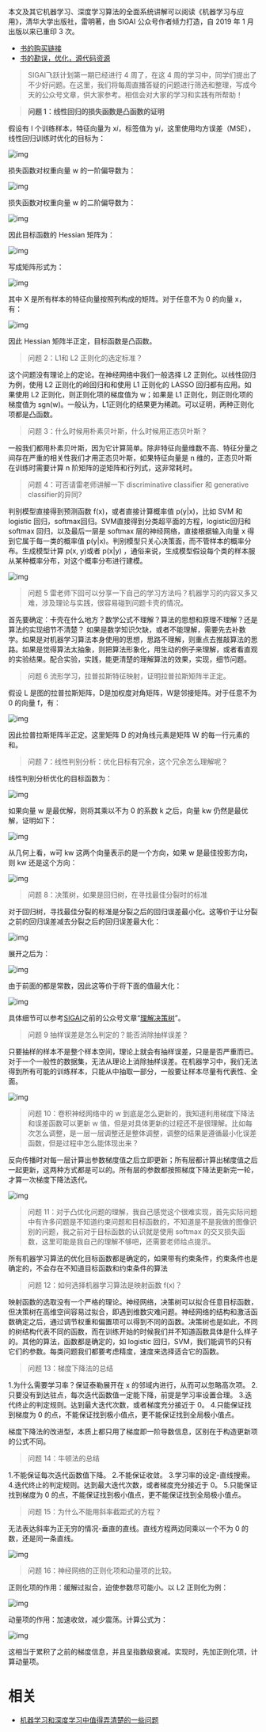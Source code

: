 
本文及其它机器学习、深度学习算法的全面系统讲解可以阅读《机器学习与应用》，清华大学出版社，雷明著，由 SIGAI 公众号作者倾力打造，自 2019 年 1 月出版以来已重印 3 次。

- [书的购买链接](https://link.zhihu.com/?target=https%3A//item.jd.com/12504554.html)
- [书的勘误，优化，源代码资源](https://link.zhihu.com/?target=http%3A//www.tensorinfinity.com/paper_78.html)

> SIGAI飞跃计划第一期已经进行 4 周了，在这 4 周的学习中，同学们提出了不少好问题。在这里，我们将每周直播答疑的问题进行筛选和整理，写成今天的公众号文章，供大家参考。相信会对大家的学习和实践有所帮助！



> **问题 1：线性回归的损失函数是凸函数的证明**

假设有 l 个训练样本，特征向量为 x*i*，标签值为 y*i*，这里使用均方误差（MSE），线性回归训练时优化的目标为：

![img](https://pic4.zhimg.com/80/v2-4801589a0b38a820ba2f07a8b933647f_hd.jpg)

损失函数对权重向量 w 的一阶偏导数为：

![img](https://pic4.zhimg.com/80/v2-5646f156b7d234155eb8d397cb3423bb_hd.jpg)

损失函数对权重向量 w 的二阶偏导数为：

![img](https://pic4.zhimg.com/80/v2-e5f4a9cce2c8b1a83766cb64870beed3_hd.jpg)

因此目标函数的 Hessian 矩阵为：

![img](https://pic4.zhimg.com/80/v2-596a70dc170cedd758997fba0c7b4baf_hd.jpg)

写成矩阵形式为：

![img](https://pic2.zhimg.com/80/v2-6e45e59a4a2d4e6cfc3bc8f8b9a84fb1_hd.jpg)

其中 X 是所有样本的特征向量按照列构成的矩阵。对于任意不为 0 的向量 x，有：

![img](https://pic4.zhimg.com/80/v2-fc4afaabfb02713475e0dd19cf2fd66b_hd.jpg)

因此 Hessian 矩阵半正定，目标函数是凸函数。

> 问题 2：L1和 L2 正则化的选定标准？

这个问题没有理论上的定论。在神经网络中我们一般选择 L2 正则化。以线性回归为例，使用 L2 正则化的岭回归和和使用 L1 正则化的 LASSO 回归都有应用。如果使用 L2 正则化，则正则化项的梯度值为 w；如果是 L1 正则化，则正则化项的梯度值为 sgn(w)。一般认为，L1正则化的结果更为稀疏。可以证明，两种正则化项都是凸函数。

> 问题 3：什么时候用朴素贝叶斯，什么时候用正态贝叶斯？

一般我们都用朴素贝叶斯，因为它计算简单。除非特征向量维数不高、特征分量之间存在严重的相关性我们才用正态贝叶斯，如果特征向量是 n 维的，正态贝叶斯在训练时需要计算 n 阶矩阵的逆矩阵和行列式，这非常耗时。

> 问题 4：可否请雷老师讲解一下 discriminative classifier 和 generative classifier的异同?

判别模型直接得到预测函数 f(x)，或者直接计算概率值 p(y|x)，比如 SVM 和 logistic 回归，softmax回归。SVM直接得到分类超平面的方程，logistic回归和 softmax 回归，以及最后一层是 softmax 层的神经网络，直接根据输入向量 x 得到它属于每一类的概率值 p(y|x)。判别模型只关心决策面，而不管样本的概率分布。生成模型计算 p(x, y)或者 p(x|y) ，通俗来说，生成模型假设每个类的样本服从某种概率分布，对这个概率分布进行建模。

![img](https://pic2.zhimg.com/80/v2-e4e4d7df24f38831c2d7833cc4fee475_hd.jpg)

> 问题 5 雷老师下回可以分享一下自己的学习方法吗？机器学习的内容又多又难，涉及理论与实践，很容易碰到问题卡壳的情况。

首先要确定：卡壳在什么地方？数学公式不理解？算法的思想和原理不理解？还是算法的实现细节不清楚？
如果是数学知识欠缺，或者不能理解，需要先去补数学。如果是对机器学习算法本身使用的思想，思路不理解，则重点去推敲算法的思路。如果是觉得算法太抽象，则把算法形象化，用生动的例子来理解，或者看直观的实验结果。配合实验，实践，能更清楚的理解算法的效果，实现，细节问题。

> 问题 6 流形学习，拉普拉斯特征映射，证明拉普拉斯矩阵半正定。

假设 L 是图的拉普拉斯矩阵，D是加权度对角矩阵，W是邻接矩阵。对于任意不为 0 的向量 f，有：

![img](https://pic1.zhimg.com/80/v2-0b98deb3e1596d113249a50348345d28_hd.jpg)

因此拉普拉斯矩阵半正定。这里矩阵 D 的对角线元素是矩阵 W 的每一行元素的和。



> 问题 7：线性判别分析：优化目标有冗余，这个冗余怎么理解呢？

线性判别分析优化的目标函数为：

![img](https://pic3.zhimg.com/80/v2-b7cc075480c96ba3b0f8a80d1f405b36_hd.jpg)

如果向量 w 是最优解，则将其乘以不为 0 的系数 k 之后，向量 kw 仍然是最优解，证明如下：

![img](https://pic1.zhimg.com/80/v2-a9b885830035b08836aa8c80ebb9be10_hd.jpg)

从几何上看，w可 kw 这两个向量表示的是一个方向，如果 w 是最佳投影方向，则 kw 还是这个方向：

![img](https://pic4.zhimg.com/80/v2-0f173ac3fe9d0151f4b49a31ccb2b56b_hd.jpg)



> 问题 8：决策树，如果是回归树，在寻找最佳分裂时的标准

对于回归树，寻找最佳分裂的标准是分裂之后的回归误差最小化。这等价于让分裂之前的回归误差减去分裂之后的回归误差最大化：

![img](https://pic4.zhimg.com/80/v2-f8de5fd0d8f4c28edf2cbceac724b80b_hd.jpg)

展开之后为：

![img](https://pic2.zhimg.com/80/v2-16fde3ba24f57c595bc0ae5583ec6bd1_hd.jpg)


由于前面的都是常数，因此这等价于将下面的值最大化：

![img](https://pic2.zhimg.com/80/v2-25566b26ebd1655d96281fc92dfa1af9_hd.jpg)

具体细节可以参考[SIGAI](https://link.zhihu.com/?target=http%3A//mp.weixin.qq.com/s%3F__biz%3DMzU4MjQ3MDkwNA%3D%3D%26mid%3D2247485762%26idx%3D2%26sn%3Dcb477d9ce96931c56a0130471d63c04f%26chksm%3Dfdb694d5cac11dc329ae2b3253a5029947af5edfa1786a72a2e33a04a2766449e2ea305b979e%26scene%3D21%23wechat_redirect)之前的公众号文章“[理解决策树](https://link.zhihu.com/?target=http%3A//mp.weixin.qq.com/s%3F__biz%3DMzU4MjQ3MDkwNA%3D%3D%26mid%3D2247484827%26idx%3D1%26sn%3D043d7d0159baaddfbf92ed78ee5b1124%26chksm%3Dfdb6980ccac1111a9faeae7f517fee46a1dfab19612f76ccfe5417487b3f090ab8fc702d18b8%26scene%3D21%23wechat_redirect)”。



> 问题 9 抽样误差是怎么判定的？能否消除抽样误差？

只要抽样的样本不是整个样本空间，理论上就会有抽样误差，只是是否严重而已。对于一个一般性的数据集，无法从理论上消除抽样误差。在机器学习中，我们无法得到所有可能的训练样本，只能从中抽取一部分，一般要让样本尽量有代表性、全面。

![img](https://pic2.zhimg.com/80/v2-718189ff532e766f5c86e9211777bbe9_hd.jpg)

> 问题 10：卷积神经网络中的 w 到底是怎么更新的，我知道利用梯度下降法和误差函数可以更新 w 值，但是对具体更新的过程还不是很理解。比如每次怎么调整，是一层一层调整还是整体调整，调整的结果是遵循最小化误差函数，但是过程中怎么能体现出来？

反向传播时对每一层计算出参数梯度值之后立即更新；所有层都计算出梯度值之后一起更新，这两种方式都是可以的。所有层的参数都按照梯度下降法更新完一轮，才算一次梯度下降法迭代。

![img](https://pic2.zhimg.com/80/v2-8c882996618e8ac291369ce2ca2358f1_hd.jpg)

> 问题 11：对于凸优化问题的理解，我自己感觉这个很难实现，首先实际问题中有许多问题是不知道约束问题和目标函数的，不知道是不是我做的图像识别的问题，我之前对于目标函数的认识就是使用 softmax 的交叉损失函数，这里可能是我自己的理解不够吧，还需要老师给点提示。

所有机器学习算法的优化目标函数都是确定的，如果带有约束条件，约束条件也是确定的，不会存在不知道目标函数和约束条件的算法

> 问题 12：如何选择机器学习算法是映射函数 f(x)？

映射函数的选取没有一个严格的理论。神经网络，决策树可以拟合任意目标函数，但决策树在高维空间容易过拟合，即遇到维数灾难问题。神经网络的结构和激活函数确定之后，通过调节权重和偏置项可以得到不同的函数。决策树也是如此，不同的树结构代表不同的函数，而在训练开始的时候我们并不知道函数具体是什么样子的。其他的算法，函数都是确定的，如 logistic 回归，SVM，我们能调节的只有它们的参数。每类问题我们都要考虑精度，速度来选择适合它的函数。

> 问题 13：梯度下降法的总结

1.为什么需要学习率？保证泰勒展开在 x 的邻域内进行，从而可以忽略高次项。
2.只要没有到达驻点，每次迭代函数值一定能下降，前提是学习率设置合理。
3.迭代终止的判定规则。达到最大迭代次数，或者梯度充分接近于 0。
4.只能保证找到梯度为 0 的点，不能保证找到极小值点，更不能保证找到全局极小值点。

梯度下降法的改进型，本质上都只用了梯度即一阶导数信息，区别在于构造更新项的公式不同。

> 问题 14：牛顿法的总结

1.不能保证每次迭代函数值下降。
2.不能保证收敛。
3.学习率的设定-直线搜索。
4.迭代终止的判定规则。达到最大迭代次数，或者梯度充分接近于 0。
5.只能保证找到梯度为 0 的点，不能保证找到极小值点，更不能保证找到全局极小值点。

> 问题 15：为什么不能用斜率截距式的方程？

无法表达斜率为正无穷的情况-垂直的直线。直线方程两边同乘以一个不为 0 的数，还是同一条直线。

![img](https://pic3.zhimg.com/80/v2-13dc7edac8ffbd49fa91d84774a94aa6_hd.jpg)

> 问题 16：神经网络的正则化项和动量项的比较。

正则化项的作用：缓解过拟合，迫使参数尽可能小。以 L2 正则化为例：

![img](https://pic2.zhimg.com/80/v2-e5ddfcaaa30cea890a4a5f5c3ab3d2ed_hd.jpg)

动量项的作用：加速收敛，减少震荡。计算公式为：

![img](https://pic2.zhimg.com/80/v2-f5b4d5815714e854a5330a03d211b1d5_hd.jpg)


这相当于累积了之前的梯度信息，并且呈指数级衰减。实现时，先加正则化项，计算动量项。



# 相关

- [机器学习和深度学习中值得弄清楚的一些问题](https://zhuanlan.zhihu.com/p/41219906)

